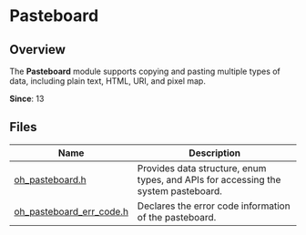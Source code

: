 # Pasteboard
<!--Kit: Basic Services Kit-->
<!--Subsystem: MiscServices-->
<!--Owner: @yangxiaodong41-->
<!--Designer: @guo867-->
<!--Tester: @maxiaorong2-->
<!--Adviser: @fang-jinxu-->

## Overview

The **Pasteboard** module supports copying and pasting multiple types of data, including plain text, HTML, URI, and pixel map.

**Since**: 13

## Files

| Name| Description|
| -- | -- |
| [oh_pasteboard.h](capi-oh-pasteboard-h.md) | Provides data structure, enum types, and APIs for accessing the system pasteboard.|
| [oh_pasteboard_err_code.h](capi-oh-pasteboard-err-code-h.md) | Declares the error code information of the pasteboard.|

